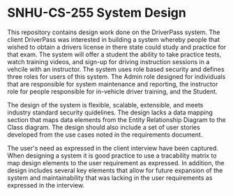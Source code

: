 # SNHU-CS-255 System Design

This repository contains design work done on the DriverPass system. The client DriverPass was interested in building a system whereby people that wished to obtain a drivers license in there state could study and practice for that exam. The system will offer a student the ability to take practice tests, watch training videos, and sign-up for driving instruction sessions in a vehcile with an instructor. The system uses role based security and defines three roles for users of this system. The Admin role designed for individuals that are responsible for system maintenance and reporting, the instructor role for people responsible for in-vehicle driver training, and the Student.

The design of the system is flexible, scalable, extensible, and meets industry standard security quidelines. The design lacks a data mapping section that maps data elements from the Entity Relationship Diagram to the Class diagram. The design should also include a set of user stories developed from the use cases noted in the requirements document.

The user's need as expressed in the client interview have been captured. When designing a system it is good practice to use a tracability matrix to map design elements to the user requirement as expressed. In addition, the design includes several key elements that allow for future expansion of the system and maintainability that was lacking in the user requirements as expressed in the interview.
